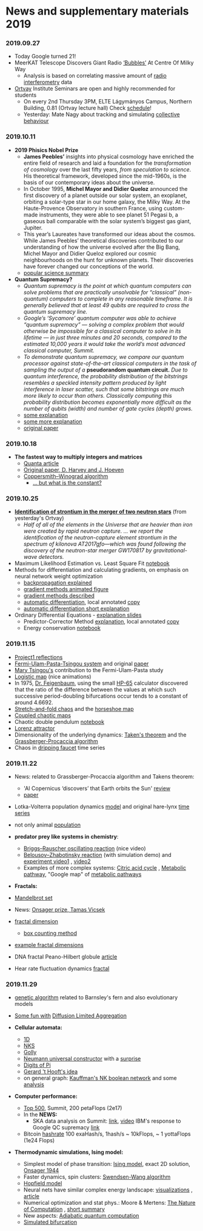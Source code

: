 # News and supplementary materials 2019

### 2019.09.27
- Today Google turned 21! [](https://www.google.com/logos/doodles/2019/googles-21st-birthday-6038069261107200.2-l.png)
- MeerKAT Telescope Discovers Giant Radio [‘Bubbles’](https://www.skatelescope.org/news/meerkat-discovers-giant-radio-bubbles/) At Centre Of Milky Way
  - Analysis is based on correlating massive amount of [radio interferometry](https://en.wikipedia.org/wiki/Radio_astronomy#Radio_interferometry) data 
- [Ortvay](https://physics.elte.hu/ortvaykollokvium) Institute Seminars are open and highly recommended for students
  - On every 2nd Thursday 3PM, ELTE Lágymányos Campus, Northern Building, 0.81 (Ortvay lecture hall) Check [schedule](https://physics.elte.hu/ortvaykollokvium/program)! 
  - Yesterday: Mate Nagy about tracking and simulating [collective behaviour](https://phys.org/news/2010-04-pigeon-backpacks-track-flock-voting.html)
  
### 2019.10.11
- __2019 Phisics Nobel Prize__
  - __James Peebles’__ insights into physical cosmology have enriched the entire field of research and laid a foundation for the _transformation of cosmology_ over the last fifty years, _from speculation to science_. His theoretical framework, developed since the mid-1960s, is the basis of our contemporary ideas about the universe.
  - In October 1995, __Michel Mayor and Didier Queloz__ announced the first discovery of a planet outside our solar system, an exoplanet, orbiting a solar-type star in our home galaxy, the Milky Way. At the Haute-Provence Observatory in southern France, using custom-made instruments, they were able to see planet 51 Pegasi b, a gaseous ball comparable with the solar system’s biggest gas giant, Jupiter.
  - This year’s Laureates have transformed our ideas about the cosmos. While James Peebles’ theoretical discoveries contributed to our understanding of how the universe evolved after the Big Bang, Michel Mayor and Didier Queloz explored our cosmic neighbourhoods on the hunt for unknown planets. Their discoveries have forever changed our conceptions of the world.
  - [popular science summary](https://www.nobelprize.org/uploads/2019/10/popular-physicsprize2019.pdf)
- __Quantum Supremacy?__ 
  - _Quantum supremacy is the point at which quantum computers can solve problems that are practically unsolvable for “classical” (non-quantum) computers to complete in any reasonable timeframe. It is generally believed that at least 49 qubits are required to cross the quantum supremacy line._
  - _Google’s ‘Sycamore’ quantum computer was able to achieve “quantum supremacy” — solving a complex problem that would otherwise be impossible for a classical computer to solve in its lifetime — in just three minutes and 20 seconds, compared to the estimated 10,000 years it would take the world’s most advanced classical computer, Summit._
  - _To demonstrate quantum supremacy, we compare our quantum processor against state-of-the-art classical computers in the task of sampling the output of a_ __pseudorandom quantum circuit.__ _Due to quantum interference, the probability distribution of the bitstrings resembles a speckled intensity pattern produced by light interference in laser scatter, such that some bitstrings are much more likely to occur than others. Classically computing this probability distribution becomes exponentially more difficult as the number of qubits (width) and number of gate cycles (depth) grows._
  - [some explanation](https://www.vice.com/en_us/article/9kedqd/ok-wtf-is-google-quantum-supremacy)
  - [some more explanation](https://www.quantamagazine.org/john-preskill-explains-quantum-supremacy-20191002/)
  - [original paper](https://www.inverse.com/article/59507-full-quantum-supremacy-paper)

### 2019.10.18
- __The fastest way to multiply integers and matrices__
  - [Quanta article](https://www.quantamagazine.org/mathematicians-discover-the-perfect-way-to-multiply-20190411/)
  - [Original paper, D. Harvey and J. Hoeven](https://hal.archives-ouvertes.fr/hal-02070778/document)
  - [Coppersmith–Winograd algorithm](https://en.wikipedia.org/wiki/Coppersmith%E2%80%93Winograd_algorithm)
    - [... but what is the constant?](https://mathoverflow.net/questions/1743/what-is-the-constant-of-the-coppersmith-winograd-matrix-multiplication-algorithm)
    
### 2019.10.25
- __[Identification of strontium in the merger of two neutron stars](https://www.nature.com/articles/s41586-019-1676-3)__ (from yesterday's Ortvay)
  - _Half of all of the elements in the Universe that are heavier than iron were created by rapid neutron capture. ... we report the identification of the neutron-capture element strontium in the spectrum of kilonova AT2017gfo—which was found following the discovery of the neutron-star merger GW170817 by gravitational-wave detectors._
- Maximum Likelihood Estimation vs. Least Square Fit [notebook](https://nbviewer.jupyter.org/github/icsabai/simulationsMsc/blob/master/code/ch08_lineq_fitting/maximum_likelihood.ipynb)
- Methods for differentiation and calculating gradients, on emphasis on neural network weight optimization
  - [backpropagation explained](https://google-developers.appspot.com/machine-learning/crash-course/backprop-scroll/)
  - [gradient methods animated figure](https://medium.com/datathings/neural-networks-and-backpropagation-explained-in-a-simple-way-f540a3611f5e)
  - [gradient methods described](http://ruder.io/optimizing-gradient-descent/)
  - [automatic differentiation](https://arxiv.org/pdf/1502.05767.pdf),  local annotated [copy](https://icsabai.github.io/classes/compsimf17em/Slides2019/automatic_differentiation_1502.05767.pdf)
  - [automatic differentiation short explanation](https://towardsdatascience.com/automatic-differentiation-explained-b4ba8e60c2ad)
- Ordinary Differential Equations - [explanation slides](https://icsabai.github.io/classes/compsimf17em/Slides2019/diffEq.pdf)
  - Predictor-Corrector Method [explanation](http://mathfaculty.fullerton.edu/mathews/n2003/abmmethod/adamsbashforthproof.pdf), local annotated [copy](https://icsabai.github.io/classes/compsimf17em/Slides2019/adamsbashforthproof.pdf)
  - Energy conservation [notebook](https://nbviewer.jupyter.org/github/ASU-CompMethodsPhysics-PHY494/PHY494-resources-2016/blob/master/08_ODEs/08_ODE-integrators-verlet.ipynb)
  
### 2019.11.15
- [Project1 reflections](project1_report2019.pdf)
- [Fermi-Ulam-Pasta-Tsingou system](https://en.wikipedia.org/wiki/Fermi%E2%80%93Pasta%E2%80%93Ulam%E2%80%93Tsingou_problem) and original [paper](https://icsabai.github.io/classes/compsimf17em/Slides2019/FermiCollectedPapers1965.pdf)
- [Mary Tsingou's](https://icsabai.github.io/classes/compsimf17em/Slides2019/FUPT_Mary0801.1590.pdf) contribution to the Fermi-Ulam-Pasta study
- [Logistic map](https://en.wikipedia.org/wiki/Logistic_map) (nice animations)
- In 1975, [Dr. Feigenbaum](https://en.wikipedia.org/wiki/Mitchell_Feigenbaum), using the small [HP-65](https://en.wikipedia.org/wiki/HP-65) calculator discovered that the ratio of the difference between the values at which such successive period-doubling bifurcations occur tends to a constant of around 4.6692. 
- [Stretch-and-fold chaos](https://icsabai.github.io/classes/compsimf17em/Slides2019/strechAndFoldChaos.pdf) and the [horseshoe map](https://en.wikipedia.org/wiki/Horseshoe_map)
- [Coupled chaotic maps](https://en.wikipedia.org/wiki/Coupled_map_lattice)
- Chaotic double pendulum [notebook](https://nbviewer.jupyter.org/github/icsabai/simulationsMsc/blob/master/code/ch09_ode/doublePendulum_2.ipynb)
- [Lorenz attractor](https://en.wikipedia.org/wiki/Lorenz_system) 
- Dimensionality of the underlying dynamics: [Taken's theorem](https://en.wikipedia.org/wiki/Takens%27s_theorem) and the  [Grassberger-Procaccia algorithm ](http://www.scholarpedia.org/article/Grassberger-Procaccia_algorithm) 
- Chaos in [dripping faucet](https://icsabai.github.io/classes/compsimf17em/Slides2019/dripping_faucet_chaos.pdf) time series

### 2019.11.22
- News: related to Grassberger-Procaccia algorithm and Takens theorem: 
  - 'AI Copernicus ‘discovers’ that Earth orbits the Sun' [review](https://www.nature.com/articles/d41586-019-03332-7)
  - [paper](https://arxiv.org/pdf/1807.10300.pdf)
- Lotka-Volterra population dynamics [model](https://en.wikipedia.org/wiki/Lotka%E2%80%93Volterra_equations) and original hare-lynx [time series](https://www.math.uni-bielefeld.de/~sek/biomath/lotka.html)
- not only animal [population](https://academic.oup.com/bioscience/article/67/12/1026/4605229)
- __predator prey like systems in chemistry__: 
  - [Briggs–Rauscher oscillating reaction](https://en.wikipedia.org/wiki/Briggs%E2%80%93Rauscher_reaction) (nice video) 
  - [Belousov–Zhabotinsky reaction](https://en.wikipedia.org/wiki/Belousov%E2%80%93Zhabotinsky_reaction) (with simulation demo) and  [experiment video1](https://youtu.be/o72GGxQqWt8?t=65) , [video2](https://www.youtube.com/watch?v=jRQAndvF4sM)
  - Examples of more complex systems: [Citric acid cycle](https://en.wikipedia.org/wiki/Citric_acid_cycle) , [Metabolic pathway](https://en.wikipedia.org/wiki/Metabolic_pathway), "Google map" of [metabolic pathways](http://biochemical-pathways.com/#/map/1)
  
- __Fractals:__
- [Mandelbrot set](https://en.wikipedia.org/wiki/Mandelbrot_set)
- News: [Onsager prize, Tamas Vicsek](https://physics.elte.hu/content/vicsek-tamas-lars-onsager-dijas.t.9536)
- [fractal dimension](https://en.wikipedia.org/wiki/Fractal_dimension)
  - [box counting method](https://en.wikipedia.org/wiki/Box_counting)
- [example fractal dimensions](https://en.wikipedia.org/wiki/List_of_fractals_by_Hausdorff_dimension)
- DNA fractal Peano-Hilbert globule [article](https://www.cell.com/fulltext/S0092-8674(14)01497-4) 
- Hear rate fluctuation dynamics [fractal](https://www.pnas.org/content/99/suppl_1/2466.full)

### 2019.11.29
- [genetic algorithm](https://en.wikipedia.org/wiki/Genetic_algorithm) related to Barnsley's fern and also evolutionary models
- [Some fun with](https://medium.com/@jason.webb/simulating-dla-in-js-f1914eb04b1d)  [Diffusion Limited Aggregation](https://en.wikipedia.org/wiki/Diffusion-limited_aggregation)
- __Cellular automata:__
  - [1D](http://mathworld.wolfram.com/ElementaryCellularAutomaton.html)
  - [NKS](https://www.wolframscience.com/nks/)
  - [Golly](http://golly.sourceforge.net/)
  - [Neumann universal constructor](https://en.wikipedia.org/wiki/Von_Neumann_universal_constructor) with a [surprise](http://www.sq3.org.uk/wiki.pl?Von_Neumann%27s_Self-Reproducing_Universal_Constructor)
  - [Digits of Pi](https://www.conwaylife.com/wiki/Pi_calculator)
  - [Gerard 't Hooft's idea](https://arxiv.org/abs/1405.1548)
  - on general graph: [Kauffman's NK boolean network](https://en.wikipedia.org/wiki/Boolean_network) and some [analysis](https://arxiv.org/pdf/0706.3351.pdf)
  
- __Computer performance:__
  - [Top 500](https://www.top500.org/list/2015/06/), Summit, 200 petaFlops (2e17)
  - In the __NEWS:__ 
    - SKA data analysis on Summit: [link](https://astronomynow.com/2019/10/23/supercomputer-up-to-challenge-of-square-kilometre-array/), [video](https://astronomycommunity.nature.com/users/334199-tao-an/videos/56858-ska-summit-workflow)
    IBM's response to Google QC supremacy [link](https://www.ibm.com/blogs/research/2019/10/on-quantum-supremacy/)
  - Bitcoin [hashrate](https://bitinfocharts.com/comparison/bitcoin-hashrate.html) 100 exaHash/s, 1hash/s ~ 10kFlops, ~ 1 yottaFlops (1e24 Flops)
  
- __Thermodynamic simulations, Ising model:__
  - Simplest model of phase transition: [Ising model](https://en.wikipedia.org/wiki/Ising_model), exact 2D solution, [Onsager 1944](https://journals.aps.org/pr/pdf/10.1103/PhysRev.65.117) 
  - Faster dynamics, spin clusters: [Swendsen-Wang algorithm](https://en.wikipedia.org/wiki/Swendsen%E2%80%93Wang_algorithm)
  - [Hopfield model](https://en.wikipedia.org/wiki/Hopfield_network)
  - Neural nets have similar complex energy landscape: [visualizations](https://losslandscape.com/) , [article](https://arxiv.org/pdf/1712.09913.pdf)
  - Numerical optimization and stat phys.: Moore & Mertens: [The Nature of Computation](http://nature-of-computation.org/) , [short summary](https://pdfs.semanticscholar.org/6536/06a6ffd5357c24bacd52bd9083e8a61a3bf7.pdf)
  - New aspects: [Adiabatic quantum computation](https://en.wikipedia.org/wiki/Adiabatic_quantum_computation)
  - [Simulated bifurcation](https://advances.sciencemag.org/content/5/4/eaav2372)
  

  
